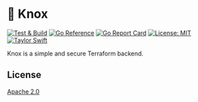 # 🔨 Knox

[![Test & Build](https://github.com/zeiss/knox/actions/workflows/main.yml/badge.svg)](https://github.com/zeiss/knox/actions/workflows/main.yml)
[![Go Reference](https://pkg.go.dev/badge/github.com/zeiss/knox.svg)](https://pkg.go.dev/github.com/zeiss/knox)
[![Go Report Card](https://goreportcard.com/badge/github.com/zeiss/knox)](https://goreportcard.com/report/github.com/zeiss/knox)
[![License: MIT](https://img.shields.io/badge/License-MIT-yellow.svg)](https://opensource.org/licenses/MIT)
[![Taylor Swift](https://img.shields.io/badge/secured%20by-taylor%20swift-brightgreen.svg)](https://twitter.com/SwiftOnSecurity)

Knox is a simple and secure Terraform backend. 

## License

[Apache 2.0](/LICENSE)